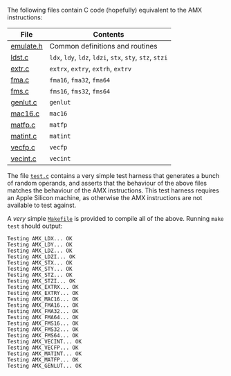 The following files contain C code (hopefully) equivalent to the AMX instructions:

|File|Contents|
|---|---|
|[emulate.h](../extra/accel/amx/tests/emulate.h)|Common definitions and routines
|[ldst.c](../extra/accel/amx/tests/ldst.c)|`ldx`, `ldy`, `ldz`, `ldzi`, `stx`, `sty`, `stz`, `stzi`|
|[extr.c](../extra/accel/amx/tests/extr.c)|`extrx`, `extry`, `extrh`, `extrv`|
|[fma.c](../extra/accel/amx/tests/fma.c)|`fma16`, `fma32`, `fma64`|
|[fms.c](../extra/accel/amx/tests/fms.c)|`fms16`, `fms32`, `fms64`|
|[genlut.c](../extra/accel/amx/tests/genlut.c)|`genlut`|
|[mac16.c](../extra/accel/amx/tests/mac16.c)|`mac16`|
|[matfp.c](../extra/accel/amx/tests/matfp.c)|`matfp`|
|[matint.c](../extra/accel/amx/tests/matint.c)|`matint`|
|[vecfp.c](../extra/accel/amx/tests/vecfp.c)|`vecfp`|
|[vecint.c](../extra/accel/amx/tests/vecint.c)|`vecint`|

The file [`test.c`](../extra/accel/amx/tests/test.c) contains a very simple test harness that generates a bunch of random operands, and asserts that the behaviour of the above files matches the behaviour of the AMX instructions. This test harness requires an Apple Silicon machine, as otherwise the AMX instructions are not available to test against.

A _very_ simple [`Makefile`](../extra/accel/amx/tests/Makefile) is provided to compile all of the above. Running `make test` should output:
```
Testing AMX_LDX... OK   
Testing AMX_LDY... OK   
Testing AMX_LDZ... OK   
Testing AMX_LDZI... OK   
Testing AMX_STX... OK   
Testing AMX_STY... OK   
Testing AMX_STZ... OK   
Testing AMX_STZI... OK   
Testing AMX_EXTRX... OK   
Testing AMX_EXTRY... OK   
Testing AMX_MAC16... OK   
Testing AMX_FMA16... OK   
Testing AMX_FMA32... OK   
Testing AMX_FMA64... OK   
Testing AMX_FMS16... OK   
Testing AMX_FMS32... OK   
Testing AMX_FMS64... OK   
Testing AMX_VECINT... OK   
Testing AMX_VECFP... OK   
Testing AMX_MATINT... OK   
Testing AMX_MATFP... OK   
Testing AMX_GENLUT... OK
```
